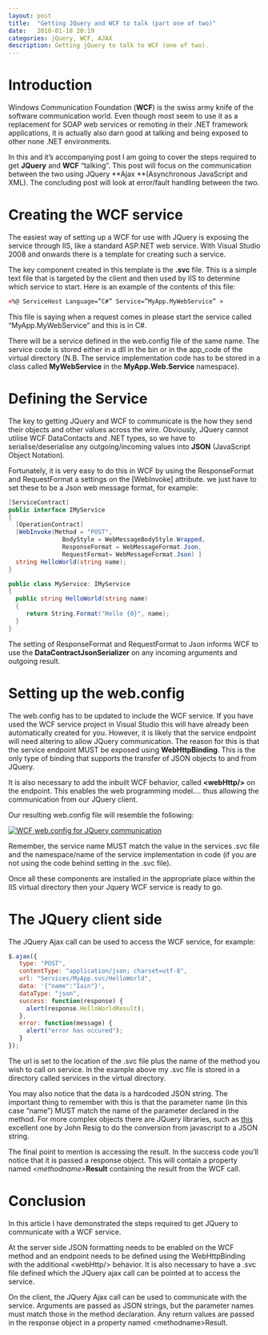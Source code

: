 ```yaml
---
layout: post
title:  "Getting JQuery and WCF to talk (part one of two)"
date:   2010-01-18 20:19
categories: jQuery, WCF, AJAX
description: Getting jQuery to talk to WCF (one of two).
---
```


# Introduction

Windows Communication Foundation (**WCF**) is the swiss army knife of the software communication world.  Even though most seem to use it as a replacement for SOAP web services or remoting in their .NET framework applications, it is actually also darn good at talking and being exposed to other none .NET environments.

In this and it’s accompanying post I am going to cover the steps required to get **JQuery** and **WCF** “talking”.  This post will focus on the communication between the two using JQuery **Ajax **(Asynchronous JavaScript and XML).  The concluding post will look at error/fault handling between the two.

# Creating the WCF service

The easiest way of setting up a WCF for use with JQuery is exposing the service through IIS, like a standard ASP.NET web service.  With Visual Studio 2008 and onwards there is a template for creating such a service.

The key component created in this template is the **.svc** file. This is a simple text file that is targeted by the client and then used by IIS to determine which service to start.  Here is an example of the contents of this file:

```xml
<%@ ServiceHost Language=”C#” Service=”MyApp.MyWebService” >
```

This file is saying when a request comes in please start the service called “MyApp.MyWebService” and this is in C#.

There will be a service defined in the web.config file of the same name.  The service code is stored either in a dll in the bin or in the app_code of the virtual directory (N.B. The service implementation code has to be stored in a class called **MyWebService** in the **MyApp.Web.Service** namespace).

# Defining the Service

The key to getting JQuery and WCF to communicate is the how they send their objects and other values across the wire.  Obviously, JQuery cannot utilise WCF DataContacts and .NET types, so we have to serialise/deserialise any outgoing/incoming values into **JSON** (JavaScript Object Notation).

Fortunately, it is very easy to do this in WCF by using the ResponseFormat and RequestFormat a  settings on the [WebInvoke] attribute.  we just have to set these to be a Json web message format, for example:

```csharp
[ServiceContract]
public interface IMyService
{
  [OperationContract]
  [WebInvoke(Method = "POST",
               BodyStyle = WebMessageBodyStyle.Wrapped,
               ResponseFormat = WebMessageFormat.Json,
               RequestFormat= WebMessageFormat.Json) ]
  string HelloWorld(string name);
}

public class MyService: IMyService
{
  public string HelloWorld(string name)
  {
     return String.Format("Hello {0}", name);
  }
}
```

The setting of ResponseFormat and RequestFormat to Json informs WCF to use the **DataContractJsonSerializer** on any incoming arguments and outgoing result.

# Setting up the web.config

The web.config has to be updated to include the WCF service.  If you have used the WCF service project in Visual Studio this will have already been automatically created for you.  However, it is likely that the service endpoint will need altering to allow JQuery communication.  The reason for this is that the service endpoint MUST be exposed using **WebHttpBinding**.  This is the only type of binding that supports the transfer of JSON objects to and from JQuery.

It is also necessary to add the inbuilt WCF behavior, called **&lt;webHttp/&gt;** on the endpoint.  This enables the web programming model…. thus allowing the communication from our JQuery client.

Our resulting web.config file will resemble the following:

[![WCF web.config for JQuery communication](http://iainjmitchell.com/blog/wp-content/uploads/2010/01/jsonwcfconfig1.png "WCF web.config for JQuery communication")](/images/jsonwcfconfig1.png)

Remember, the service name MUST match the value in the services .svc file and the namespace/name of the service implementation in code (if you are not using the code behind setting in the .svc file).

Once all these components are installed in the appropriate place within the IIS virtual directory then your Jquery WCF service is ready to go.

# The JQuery client side

The JQuery Ajax call can be used to access the WCF service, for example:

```javascript
$.ajax({
   type: "POST",
   contentType: "application/json; charset=utf-8",
   url: "Services/MyApp.svc/HelloWorld",
   data: '{"name":"Iain"}',
   dataType: "json",
   success: function(response) {
     alert(response.HelloWorldResult);
   },
   error: function(message) {
     alert("error has occured");
   }
});
```

The url is set to the location of the .svc file plus the name of the method you wish to call on service.  In the example above my .svc file is stored in a directory called services in the virtual directory.

You may also notice that the data is a hardcoded JSON string.  The important thing to remember with this is that the parameter name (in this case “name”) MUST match the name of the parameter declared in the method.  For more complex objects there are JQuery libraries, such as [this](http://json.org/json2.js) excellent one by John Resig to do the conversion from javascript to a JSON string.

The final point to mention is accessing the result.  In the success code you’ll notice that it is passed a response object.  This will contain a property named _&lt;methodname&gt;_**Result** containing the result from the WCF call.

# Conclusion

In this article I have demonstrated the steps required to get JQuery to communicate with a WCF service.

At the server side JSON formatting needs to be enabled on the WCF method and an endpoint needs to be defined using the WebHttpBinding with the additional &lt;webHttp/&gt; behavior.  It is also necessary to have a .svc file defined which the JQuery ajax call can be pointed at to access the service.

On the client, the JQuery Ajax call can be used to communicate with the service.  Arguments are passed as JSON strings, but the parameter names must match those in the method declaration.  Any return values are passed in the response object in a property named &lt;methodname&gt;Result.
